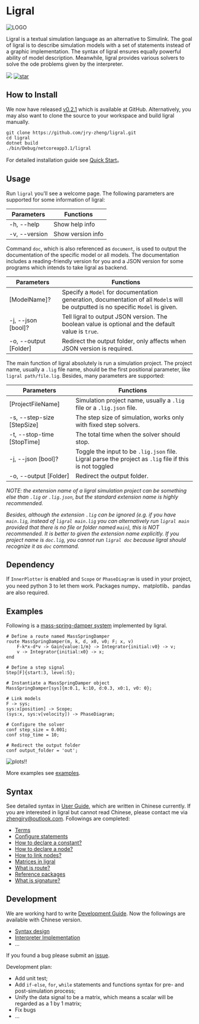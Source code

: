 <!-- Copyright (C) 2019-2021 Junruoyu Zheng. Home page: https://junruoyu-zheng.gitee.io/ligral

     Distributed under MIT license.
     See file LICENSE for detail or copy at https://opensource.org/licenses/MIT
-->

# Ligral

![LOGO](https://sued-wind.cc/static/img/ligral/ligral.png)

Ligral is a textual simulation language as an alternative to Simulink. The goal of ligral is to describe simulation models with a set of statements instead of a graphic implementation. The syntax of ligral ensures equally powerful ability of model description. Meanwhile, ligral provides various solvers to solve the ode problems given by the interpreter.

<p>
<a href="https://github.com/jry-zheng/ligral/releases/v0.2.1"><img src="https://img.shields.io/badge/Version-0.2.1-brightgreen"></img></a>
<a href='https://github.com/JRY-Zheng/ligral/stargazers'><img src='https://img.shields.io/github/stars/JRY-Zheng/ligral' alt='star'></img></a>
</p>

## How to Install

We now have released [v0.2.1](https://github.com/jry-zheng/ligral/releases/v0.2.1) which is available at GitHub. Alternatively, you may also want to clone the source to your workspace and build ligral manually.

    git clone https://github.com/jry-zheng/ligral.git
    cd ligral
    dotnet build
    ./bin/Debug/netcoreapp3.1/ligral

For detailed installation guide see [Quick Start](doc/quick-start/README.md)。

## Usage

Run `ligral` you'll see a welcome page. The following parameters are supported for some information of ligral:

|   Parameters  | Functions      |
|   --          | --            |
|  -h, --help   | Show help info|
| -v, --version | Show version info   |

Command `doc`, which is also referenced as `document`, is used to output the documentation of the specific model or all models. The documentation includes a reading-friendly version for you and a JSON version for some programs which intends to take ligral as backend. 

|   Parameters        |   Functions        |
|   --          |   --         |
|  [ModelName]? |Specify a `Model` for documentation generation, documentation of all `Model`s will be outputted is no specific `Model` is given. |
|  -j, --json [bool]?    | Tell ligral to output JSON version. The boolean value is optional and the default value is `true`. |
|  -o, --output [Folder] | Redirect the output folder, only affects when JSON version is required. |

The main function of ligral absolutely is run a simulation project. The project name, usually a `.lig` file name, should be the first positional parameter, like `ligral path/file.lig`. Besides, many parameters are supported:

|   Parameters        | Functions           |
|   --          | --            |
|  [ProjectFileName] |  Simulation project name, usually a `.lig` file or a `.lig.json` file.      |
|  -s, --step-size [StepSize]    | The step size of simulation, works only with fixed step solvers.   |
|  -t, --stop-time [StopTime]    | The total time when the solver should stop. |
|  -j, --json [bool]?    | Toggle the input to be `.lig.json` file. Ligral parse the project as `.lig` file if this is not toggled |
|  -o, --output [Folder] | Redirect the output folder. |

*NOTE: the extension name of a ligral simulation project can be something else than `.lig` or `.lig.json`, but the standard extension name is highly recommended.*

*Besides, although the extension `.lig` can be ignored (e.g. if you have `main.lig`, instead of `ligral main.lig` you can alternatively run `ligral main` provided that there is no file or folder named `main`), this is NOT recommended. It is better to given the extension name explicitly. If you project name is `doc.lig`, you cannot run `ligral doc` because ligral should recognize it as `doc` command.*

## Dependency

If `InnerPlotter` is enabled and `Scope` or `PhaseDiagram` is used in your project, you need python 3 to let them work. Packages numpy、matplotlib、pandas are also required. 

## Examples

Following is a [mass-spring-damper system](examples/mass-spring-damper/main.lig) implemented by ligral.

    # Define a route named MassSpringDamper
    route MassSpringDamper(m, k, d, x0, v0; F; x, v)
        F-k*x-d*v -> Gain{value:1/m} -> Integrator{initial:v0} -> v;
        v -> Integrator{initial:x0} -> x;
    end

    # Define a step signal
    Step[F]{start:3, level:5};

    # Instantiate a MassSpringDamper object
    MassSpringDamper[sys]{m:0.1, k:10, d:0.3, x0:1, v0: 0};

    # Link models
    F -> sys;
    sys:x[position] -> Scope;
    (sys:x, sys:v[velocity]) -> PhaseDiagram;

    # Configure the solver
    conf step_size = 0.001;
    conf stop_time = 10;

    # Redirect the output folder
    conf output_folder = 'out';

![plots!!](web/img/mass-spring-damper.gif)

More examples see [examples](examples/).

## Syntax

See detailed syntax in [User Guide](doc/user-guide/README.md), which are written in Chinese currently. If you are interested in ligral but cannot read Chinese, please contact me via [zhengjry@outlook.com](mailto:zhengjry@outlook.com). Followings are completed:

- [Terms](doc/user-guide/terms.md)
- [Configure statements](doc/user-guide/config.md)
- [How to declare a constant?](doc/user-guide/const.md)
- [How to declare a node?](doc/user-guide/node.md)
- [How to link nodes?](doc/user-guide/link.md)
- [Matrices in ligral](doc/user-guide/matrix.md)
- [What is route?](doc/user-guide/route.md)
- [Reference packages](doc/user-guide/import.md)
- [What is signature?](doc/user-guide/signature.md)

## Development

We are working hard to write [Development Guide](doc/dev-guide/README.md). Now the followings are available with Chinese version.

- [Syntax design](doc/dev-guide/syntax.md)
- [Interpreter Implementation](doc/dev-guide/interpreter.md)
- ...

If you found a bug please submit an [issue](https://gitee.com/junruoyu-zheng/ligral/issues).

Development plan:

- Add unit test;
- Add `if-else`, `for`, `while` statements and functions syntax for pre- and post-simulation process; 
- Unify the data signal to be a matrix, which means a scalar will be regarded as a 1 by 1 matrix;
- Fix bugs
- ...
